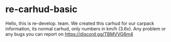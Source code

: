 # re-carhud-basic
Hello, this is re-develop. team. We created this carhud for our carpack information, its normal carhud, only numbers in km/h (3.6x).
Any problem or any bugs you can report on https://discord.gg/TBMVVG6m4 
